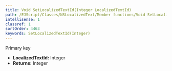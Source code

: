```yaml
---
title: Void SetLocalizedTextId(Integer LocalizedTextId)
path: /EJScript/Classes/NSLocalizedText/Member functions/Void SetLocalizedTextId(Integer p_0)
intellisense: 1
classref: 1
sortOrder: 4463
keywords: SetLocalizedTextId(Integer)
---
```



Primary key



* **LocalizedTextId:** Integer
* **Returns:** Integer



